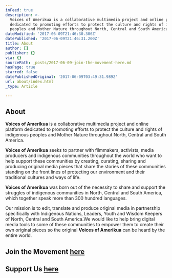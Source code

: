 ```yaml
---
inFeed: true
description: >-
  Voices of Amerikua is a collaborative multimedia project and online platform
  dedicated to promoting efforts to protect the culture and rights of indigenous
  peoples and Mother Nature throughout North, Central and South America.
dateModified: '2017-06-09T21:46:30.306Z'
datePublished: '2017-06-09T21:46:31.200Z'
title: About
author: []
publisher: {}
via: {}
sourcePath: _posts/2017-06-09-join-the-movement-here.md
hasPage: true
starred: false
datePublishedOriginal: '2017-06-09T03:49:31.989Z'
url: about/index.html
_type: Article

---
```

## About

**Voices of Amerikua** is a collaborative multimedia project and online platform dedicated to promoting efforts to protect the culture and rights of indigenous peoples and Mother Nature throughout North, Central and South America.

**Voices of Amerikua** seeks to partner with filmmakers, activists, media producers and indigenous communities throughout the world who want to help support these communities by creating, curating, sharing and producing original media pieces that share the stories of these communities standing on the front lines of protecting our environment and their traditional cultures and ways of life.

**Voices of Amerikua** was born out of the necessity to share and support the struggles of indigenous communities in North, Central and South America, which together speak more than 300 hundred languages.

Our mission is to edit, translate and produce original media in partnership specifically with Indigenous Nations, Leaders, Youth and Wisdom Keepers of North, Central and South America.We would like to help bring digital media tools to some of these communities to empower them to create their own original pieces so the original **Voices of Amerikua** can be heard by the entire world.

## Join the Movement [here][0]

## Support Us [here][1]

[0]: http://www.voicesofamerikua.net/join-voices-of-amerikua-an-emerging-media-alliance-and-web-p "http://www.voicesofamerikua.net/join-voices-of-amerikua-an-emerging-media-alliance-and-web-p"
[1]: http://www.voicesofamerikua.net/support-us "http://www.voicesofamerikua.net/support-us"